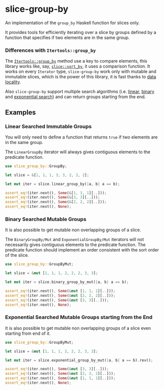 # slice-group-by

An implementation of the `group_by` Haskell function for slices only.

It provides tools for efficiently iterating over a slice by groups defined by a function that specifies if two elements are in the same group.

### Differences with `Itertools::group_by`

The [`Itertools::group_by`] method use a key to compare elements, this library works like, say, [`slice::sort_by`], it uses a comparison function. It works on every `Iterator` type, `slice-group-by` work only with mutable and immutable slices, which is the power of this library, it is fast thanks to [data locality].

Also `slice-group-by` support multiple search algorithms (i.e. [linear], [binary] and [exponential search]) and can return groups starting from the end.

[`Itertools::group_by`]: https://docs.rs/itertools/0.8.0/itertools/trait.Itertools.html#method.group_by
[`slice::sort_by`]: https://doc.rust-lang.org/std/primitive.slice.html#method.sort_by
[data locality]: https://en.wikipedia.org/wiki/Locality_of_reference
[linear]: https://en.wikipedia.org/wiki/Linear_search
[binary]: https://en.wikipedia.org/wiki/Binary_search_algorithm
[exponential search]: https://en.wikipedia.org/wiki/Exponential_search

## Examples

### Linear Searched Immutable Groups

You will only need to define a function that returns `true` if two elements are in the same group.

The `LinearGroupBy` iterator will always gives contiguous elements to the predicate function.

```rust
use slice_group_by::GroupBy;

let slice = &[1, 1, 1, 3, 3, 2, 2, 2];

let mut iter = slice.linear_group_by(|a, b| a == b);

assert_eq!(iter.next(), Some(&[1, 1, 1][..]));
assert_eq!(iter.next(), Some(&[3, 3][..]));
assert_eq!(iter.next(), Some(&[2, 2, 2][..]));
assert_eq!(iter.next(), None);
```

### Binary Searched Mutable Groups

It is also possible to get mutable non overlapping groups of a slice.

The `BinaryGroupBy/Mut` and `ExponentialGroupBy/Mut` iterators will not necessarily
gives contiguous elements to the predicate function. The predicate function should implement
an order consistent with the sort order of the slice.

```rust
use slice_group_by::GroupByMut;

let slice = &mut [1, 1, 1, 2, 2, 2, 3, 3];

let mut iter = slice.binary_group_by_mut(|a, b| a == b);

assert_eq!(iter.next(), Some(&mut [1, 1, 1][..]));
assert_eq!(iter.next(), Some(&mut [2, 2, 2][..]));
assert_eq!(iter.next(), Some(&mut [3, 3][..]));
assert_eq!(iter.next(), None);
```

### Exponential Searched Mutable Groups starting from the End

It is also possible to get mutable non overlapping groups of a slice even starting from end of it.

```rust
use slice_group_by::GroupByMut;

let slice = &mut [1, 1, 1, 2, 2, 2, 3, 3];

let mut iter = slice.exponential_group_by_mut(|a, b| a == b).rev();

assert_eq!(iter.next(), Some(&mut [3, 3][..]));
assert_eq!(iter.next(), Some(&mut [2, 2, 2][..]));
assert_eq!(iter.next(), Some(&mut [1, 1, 1][..]));
assert_eq!(iter.next(), None);
```
